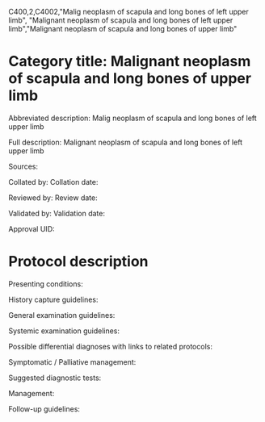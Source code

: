 C400,2,C4002,"Malig neoplasm of scapula and long bones of left upper limb", "Malignant neoplasm of scapula and long bones of left upper limb","Malignant neoplasm of scapula and long bones of upper limb"
# Category title: Malignant neoplasm of scapula and long bones of upper limb

Abbreviated description: Malig neoplasm of scapula and long bones of left upper limb

Full description: Malignant neoplasm of scapula and long bones of left upper limb

Sources:

Collated by:
Collation date:

Reviewed by:
Review date:

Validated by:
Validation date:

Approval UID:

# Protocol description

Presenting conditions:

History capture guidelines:

General examination guidelines:

Systemic examination guidelines:

Possible differential diagnoses with links to related protocols:

Symptomatic / Palliative management:

Suggested diagnostic tests:

Management:

Follow-up guidelines:
